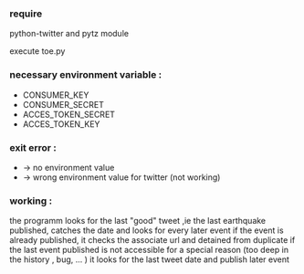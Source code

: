 ### require 

python-twitter and pytz module

execute  toe.py 

### necessary environment variable :
					
* CONSUMER_KEY
* CONSUMER_SECRET
* ACCES_TOKEN_SECRET
* ACCES_TOKEN_KEY


### exit error :
 		 
- -> no environment value 
- -> wrong environment value for twitter (not working)


### working :

the programm looks for the last "good" tweet ,ie the last earthquake published, 
catches the date and looks for every later event 
if the event is already published, it checks the associate url and 
detained from duplicate
if the last event published is not accessible 
for a special reason (too deep in the history , bug, ... )
it looks for the last tweet date and publish later event 

